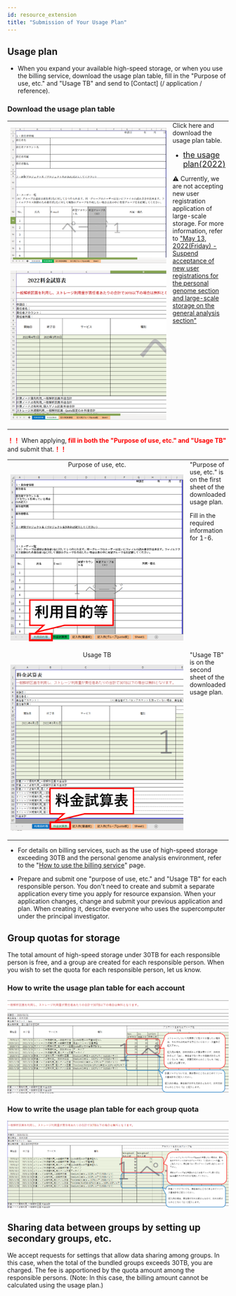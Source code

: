 ```yaml
---
id: resource_extension
title: "Submission of Your Usage Plan"
---
```


## Usage plan


- When you expand your available high-speed storage, or when you use the billing service, download the usage plan table, fill in the "Purpose of use, etc." and "Usage TB" and send to [Contact] (/ application / reference).


### Download the usage plan table

<table>
<tr>
<td width="400" height="400" align="center">

![](usageTB_plain.png)

![](purpose_of_use_etc_plain.png)

</td>
<td valign="top">
Click here and download the usage plan table.

[<ul><li><font size="+1.5">the usage plan(2022)</font></li></ul>](/files/usage_plan-ver2.3.3-2022.xlsx)
<p>&#x26A0; Currently, we are not accepting new user registration application of large-scale storage. For more information, refer to <a href="https://sc.ddbj.nig.ac.jp/en/blog/2022-05-13-suspension-of-applications">"May 13, 2022(Friday) - Suspend acceptance of new user registrations for the personal genome section and large-scale storage on the general analysis section"</a></p>
</td>
</tr>
</table>


<font color="red"><b>！！</b></font> When applying,<font color="red"><b> fill in both the "Purpose of use, etc." and "Usage TB"</b></font> and submit that.<font color="red"><b>！！</b></font>  

<table>
<tr>
<td width="400" height="400" align="center">
Purpose of use, etc.

![](purpose_of_use_etc.png)

</td>
<td valign="top">
"Purpose of use, etc." is on the first sheet of the downloaded usage plan.

Fill in the required information for 1-6.
</td>
</tr>
<tr>
<td width="400" height="400" align="center">
Usage TB

![](usageTB.png)

</td>
<td valign="top">
"Usage TB" is on the second sheet of the downloaded usage plan.
</td>

</tr>
</table>

- For details on billing services, such as the use of high-speed storage exceeding 30TB and the personal genome analysis environment, refer to the "[How to use the billing service](/application/billing_service)" page.

- Prepare and submit one "purpose of use, etc." and "Usage TB" for each responsible person. You don't need to create and submit a separate application every time you apply for resource expansion. When your application changes, change and submit your previous application and plan. When creating it, describe everyone who uses the supercomputer under the principal investigator.

## Group quotas for storage

The total amount of high-speed storage under 30TB for each responsible person is free, and a group are created for each responsible person. When you wish to set the quota for each responsible person, let us know.

### How to write the usage plan table for each account
![](usage_plan_table1.png)

### How to write the usage plan table for each group quota
![](usage_plan_table2.png)


## Sharing data between groups by setting up secondary groups, etc.

We accept requests for settings that allow data sharing among groups. In this case, when the total of the bundled groups exceeds 30TB, you are charged. The fee is apportioned by the quota amount among the responsible persons. (Note: In this case, the billing amount cannot be calculated using the usage plan.)

